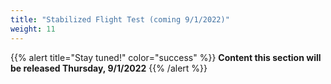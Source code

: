 ```yaml
---
title: "Stabilized Flight Test (coming 9/1/2022)"
weight: 11
---
```


{{% alert title="Stay tuned!" color="success" %}}
**Content this section will be released Thursday, 9/1/2022**
{{% /alert %}}
